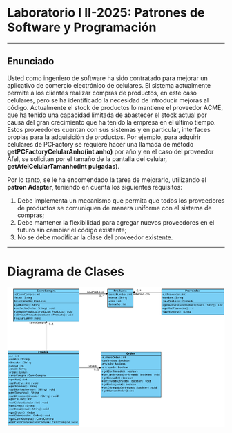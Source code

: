 # Laboratorio I II-2025: Patrones de Software y Programación

***
## Enunciado 

Usted como ingeniero de software ha sido contratado para mejorar un aplicativo de comercio electrónico de celulares. El sistema actualmente permite a los clientes realizar compras de productos, en este caso celulares, pero se ha identificado la necesidad de introducir mejoras al código. Actualmente el stock de productos lo mantiene el proveedor ACME, que ha tenido una capacidad limitada de abastecer el stock actual por causa del gran crecimiento que ha tenido la empresa en el último tiempo. Estos proveedores cuentan con sus sistemas y en particular, interfaces propias para la adquisición de productos. Por ejemplo, para adquirir celulares de PCFactory se requiere hacer una llamada de método **getPCFactoryCelularAnho(int anho)** por año y en el caso del proveedor Afel, se solicitan por el tamaño de la pantalla del celular, **getAfelCelularTamanho(int pulgadas)**. 

Por lo tanto, se le ha encomendado la tarea de mejorarlo, utilizando el **patrón Adapter**, teniendo en cuenta los siguientes requisitos:


1. Debe implementa un mecanismo que permita que todos los proveedores de productos se comuniquen de manera uniforme con el sistema de compras;
2. Debe mantener la flexibilidad para agregar nuevos proveedores en el futuro sin cambiar el código existente;
3. No se debe modificar la clase del proveedor existente.


***
# Diagrama de Clases


![Diagrama de Clases!](1.png "Diagrama de Clases")

